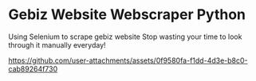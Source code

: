 # Gebiz Website Webscraper Python

Using Selenium to scrape gebiz website
Stop wasting your time to look through it manually everyday!


https://github.com/user-attachments/assets/0f9580fa-f1dd-4d3e-b8c0-cab89264f730

